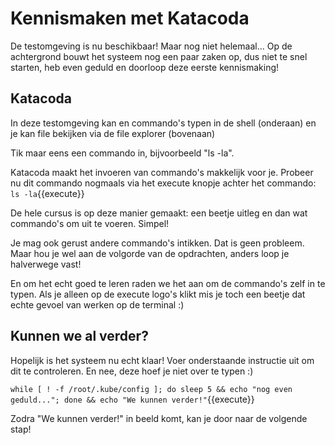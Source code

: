 # Kennismaken met Katacoda
De testomgeving is nu beschikbaar! Maar nog niet helemaal... Op de achtergrond bouwt het systeem nog een paar zaken op, dus niet te snel starten, heb even geduld en doorloop deze eerste kennismaking!

## Katacoda
In deze testomgeving kan en commando's typen in de shell (onderaan) en je kan file bekijken via de file explorer (bovenaan)

Tik maar eens een commando in, bijvoorbeeld "ls -la".

Katacoda maakt het invoeren van commando's makkelijk voor je. Probeer nu dit commando nogmaals via het execute knopje achter het commando: `ls -la`{{execute}}

De hele cursus is op deze manier gemaakt: een beetje uitleg en dan wat commando's om uit te voeren. Simpel!

Je mag ook gerust andere commando's intikken. Dat is geen probleem. Maar hou je wel aan de volgorde van de opdrachten, anders loop je halverwege vast!

En om het echt goed te leren raden we het aan om de commando's zelf in te typen. Als je alleen op de execute logo's klikt mis je toch een beetje dat echte gevoel van werken op de terminal :)

## Kunnen we al verder?
Hopelijk is het systeem nu echt klaar! Voer onderstaande instructie uit om dit te controleren. En nee, deze hoef je niet over te typen :)

`while [ ! -f /root/.kube/config ]; do sleep 5 && echo "nog even geduld..."; done && echo "We kunnen verder!"`{{execute}}

Zodra "We kunnen verder!" in beeld komt, kan je door naar de volgende stap!